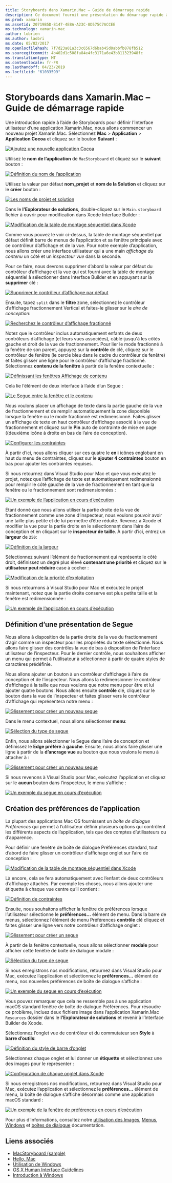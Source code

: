 ```yaml
---
title: Storyboards dans Xamarin.Mac – Guide de démarrage rapide
description: Ce document fournit une présentation du démarrage rapide à la création d’interfaces utilisateur avec des storyboards dans Xamarin.Mac macOS. Il décrit comment créer un segue et créer une fenêtre de préférences.
ms.prod: xamarin
ms.assetid: 20719B5D-8147-4E8A-A23C-8D575C7ACCEE
ms.technology: xamarin-mac
author: lobrien
ms.author: laobri
ms.date: 05/02/2017
ms.openlocfilehash: 7f7d23a01a3c3c6567d6bab45d0abbfb078fb512
ms.sourcegitcommit: 4b402d1c508fa84e4fc3171a6e43b811323948fc
ms.translationtype: MT
ms.contentlocale: fr-FR
ms.lasthandoff: 04/23/2019
ms.locfileid: "61033599"
---
```

# <a name="storyboards-in-xamarinmac-quick-start"></a>Storyboards dans Xamarin.Mac – Guide de démarrage rapide

Une introduction rapide à l’aide de Storyboards pour définir l’Interface utilisateur d’une application Xamarin.Mac, nous allons commencer un nouveau projet Xamarin.Mac. Sélectionnez **Mac** > **Application** > **Application Cocoa** et cliquez sur le bouton **Suivant** :

[![](quickstart-images/qs01.png "Ajoutez une nouvelle application Cocoa")](quickstart-images/qs01.png#lightbox)

Utilisez le **nom de l’application** de `MacStoryboard` et cliquez sur le **suivant** bouton :

[![](quickstart-images/qs02.png "Définition du nom de l’application")](quickstart-images/qs02.png#lightbox)

Utilisez la valeur par défaut **nom_projet** et **nom de la Solution** et cliquez sur le **créer** bouton :

[![](quickstart-images/qs03.png "Les noms de projet et solution")](quickstart-images/qs03.png#lightbox)

Dans le **l’Explorateur de solutions**, double-cliquez sur le `Main.storyboard` fichier à ouvrir pour modification dans Xcode Interface Builder :

[![](quickstart-images/qs04.png "Modification de la table de montage séquentiel dans Xcode")](quickstart-images/qs04.png#lightbox)

Comme vous pouvez le voir ci-dessus, la table de montage séquentiel par défaut définit barre de menus de l’application et sa fenêtre principale avec ce contrôleur d’affichage et de la vue. Pour notre exemple d’application, nous allons créer une interface utilisateur qui a une main _affichage du contenu_ un côté et un _inspecteur vue_ dans la seconde.

Pour ce faire, nous devrons supprimer d’abord la valeur par défaut du contrôleur d’affichage et la vue qui est fourni avec la table de montage séquentiel à sélectionner dans Interface Builder et en appuyant sur la **supprimer** clé :

[![](quickstart-images/qs05.png "Supprimer le contrôleur d’affichage par défaut")](quickstart-images/qs05.png#lightbox)

Ensuite, tapez `split` dans le **filtre** zone, sélectionnez le contrôleur d’affichage fractionnement Vertical et faites-le glisser sur le _aire de conception_:

[![](quickstart-images/qs06.png "Recherchez le contrôleur d’affichage fractionné")](quickstart-images/qs06.png#lightbox)

Notez que le contrôleur inclus automatiquement enfants de deux contrôleurs d’affichage (et leurs vues associées), câblé-jusqu'à les côtés gauche et droit de la vue de fractionnement. Pour lier le mode fractionné à la fenêtre de son parent, appuyez sur la **contrôle** de clé, cliquez sur le contrôleur de fenêtre (le cercle bleu dans le cadre du contrôleur de fenêtre) et faites glisser une ligne pour le contrôleur d’affichage fractionné. Sélectionnez **contenu de la fenêtre** à partir de la fenêtre contextuelle :

[![](quickstart-images/qs07.png "Définissant les fenêtres Affichage de contenu")](quickstart-images/qs07.png#lightbox)

Cela lie l’élément de deux interface à l’aide d’un Segue :

[![](quickstart-images/qs08.png "Le Segue entre la fenêtre et le contenu")](quickstart-images/qs08.png#lightbox)

Nous voulons placer un affichage de texte dans la partie gauche de la vue de fractionnement et de remplir automatiquement la zone disponible lorsque la fenêtre ou le mode fractionné est redimensionné. Faites glisser un affichage de texte en haut contrôleur d’affichage associé à la vue de fractionnement et cliquez sur le **Pin** auto de contrainte de mise en page ((deuxième icône à droite en bas de l’aire de conception).

[![](quickstart-images/qs09.png "Configurer les contraintes")](quickstart-images/qs09.png#lightbox)

À partir d’ici, nous allons cliquer sur ces quatre le **en i** icônes englobant en haut du menu de contraintes, cliquez sur le **ajouter 4 contraintes** bouton en bas pour ajouter les contraintes requises.

Si nous retournez dans Visual Studio pour Mac et que vous exécutez le projet, notez que l’affichage de texte est automatiquement redimensionné pour remplir le côté gauche de la vue de fractionnement en tant que la fenêtre ou le fractionnement sont redimensionnées :

[![](quickstart-images/qs10.png "Un exemple de l’application en cours d’exécution")](quickstart-images/qs10.png#lightbox)

Étant donné que nous allons utiliser la partie droite de la vue de fractionnement comme une zone d’inspecteur, nous voulons pouvoir avoir une taille plus petite et de lui permettre d’être réduite. Revenez à Xcode et modifier la vue pour la partie droite en le sélectionnant dans l’aire de conception et en cliquant sur le **inspecteur de taille**. À partir d’ici, entrez un **largeur** de `250`:

[![](quickstart-images/qs11.png "Définition de la largeur")](quickstart-images/qs11.png#lightbox)

Sélectionnez suivant l’élément de fractionnement qui représente le côté droit, définissez un degré plus élevé **contenant une priorité** et cliquez sur le **utilisateur peut réduire** case à cocher :

[![](quickstart-images/qs12.png "Modification de la priorité d’exploitation")](quickstart-images/qs12.png#lightbox)

Si nous retournons à Visual Studio pour Mac et exécutez le projet maintenant, notez que la partie droite conserve est plus petite taille et la fenêtre est redimensionnée :

[![](quickstart-images/qs13.png "Un exemple de l’application en cours d’exécution")](quickstart-images/qs13.png#lightbox)

<a name="Defining-a-Presentation-Segue" />

## <a name="defining-a-presentation-segue"></a>Définition d’une présentation de Segue

Nous allons à disposition de la partie droite de la vue du fractionnement d’agir comme un inspecteur pour les propriétés du texte sélectionné. Nous allons faire glisser des contrôles la vue de bas à disposition de l’interface utilisateur de l’inspecteur. Pour le dernier contrôle, nous souhaitons afficher un menu qui permet à l’utilisateur à sélectionner à partir de quatre styles de caractères prédéfinie.

Nous allons ajouter un bouton à un contrôleur d’affichage à l’aire de conception et de l’inspecteur. Nous allons la redimensionner le contrôleur d’affichage à la taille que nous voulons que notre menu pour être et lui ajouter quatre boutons. Nous allons ensuite **contrôle** clé, cliquez sur le bouton dans la vue de l’inspecteur et faites glisser vers le contrôleur d’affichage qui représentera notre menu :

[![](quickstart-images/qs14.png "Glissement pour créer un nouveau segue")](quickstart-images/qs14.png#lightbox)

Dans le menu contextuel, nous allons sélectionner **menu**: 

[![](quickstart-images/qs15.png "Sélection du type de segue")](quickstart-images/qs15.png#lightbox)

Enfin, nous allons sélectionner le Segue dans l’aire de conception et définissez le **Edge préféré** à **gauche**. Ensuite, nous allons faire glisser une ligne à partir de la **d’ancrage vue** au bouton que nous voulons le menu à attacher à :

[![](quickstart-images/qs16.png "Glissement pour créer un nouveau segue")](quickstart-images/qs16.png#lightbox)

Si nous revenons à Visual Studio pour Mac, exécutez l’application et cliquez sur le **aucun** bouton dans l’inspecteur, le menu s’affiche :

[![](quickstart-images/qs17.png "Un exemple du segue en cours d’exécution")](quickstart-images/qs17.png#lightbox)

<a name="Creating-App-Preferences" />

## <a name="creating-app-preferences"></a>Création des préférences de l’application

La plupart des applications Mac OS fournissent un _boîte de dialogue Préférences_ qui permet à l’utilisateur définir plusieurs options qui contrôlent les différents aspects de l’application, tels que des comptes d’utilisateurs ou d’apparence.

Pour définir une fenêtre de boîte de dialogue Préférences standard, tout d’abord de faire glisser un contrôleur d’affichage onglet sur l’aire de conception :

[![](quickstart-images/qs18.png "Modification de la table de montage séquentiel dans Xcode")](quickstart-images/qs18.png#lightbox)

Là encore, cela se fera automatiquement avec l’enfant de deux contrôleurs d’affichage attachés. Par exemple les choses, nous allons ajouter une étiquette à chaque vue centre qu’il contient :

[![](quickstart-images/qs19.png "Définition de contraintes")](quickstart-images/qs19.png#lightbox)

Ensuite, nous souhaitons afficher la fenêtre de préférences lorsque l’utilisateur sélectionne le **préférences...**  élément de menu. Dans la barre de menus, sélectionnez l’élément de menu Préférences **contrôle** clé cliquez et faites glisser une ligne vers notre contrôleur d’affichage onglet :

[![](quickstart-images/qs20.png "Glissement pour créer un segue")](quickstart-images/qs20.png#lightbox)

À partir de la fenêtre contextuelle, nous allons sélectionner **modale** pour afficher cette fenêtre de boîte de dialogue modale :

[![](quickstart-images/qs21.png "Sélection du type de segue")](quickstart-images/qs21.png#lightbox)

Si nous enregistrons nos modifications, retournez dans Visual Studio pour Mac, exécutez l’application et sélectionnez le **préférences...**  élément de menu, nos nouvelles préférences de boîte de dialogue s’affiche :

[![](quickstart-images/qs22.png "Un exemple du segue en cours d’exécution")](quickstart-images/qs22.png#lightbox)

Vous pouvez remarquer que cela ne ressemble pas à une application macOS standard fenêtre de boîte de dialogue Préférences. Pour résoudre ce problème, incluez deux fichiers image dans l’application Xamarin.Mac `Resources` dossier dans le **l’Explorateur de solutions** et revenir à l’Interface Builder de Xcode.

Sélectionnez l’onglet vue de contrôleur et du commutateur son **Style** à **barre d’outils**: 

[![](quickstart-images/qs23.png "Définition du style de barre d’onglet")](quickstart-images/qs23.png#lightbox)

Sélectionnez chaque onglet et lui donner un **étiquette** et sélectionnez une des images pour le représenter :

[![](quickstart-images/qs24.png "Configuration de chaque onglet dans Xcode")](quickstart-images/qs24.png#lightbox)

Si nous enregistrons nos modifications, retournez dans Visual Studio pour Mac, exécutez l’application et sélectionnez le **préférences...**  élément de menu, la boîte de dialogue s’affiche désormais comme une application macOS standard :

[![](quickstart-images/qs25.png "Un exemple de la fenêtre de préférences en cours d’exécution")](quickstart-images/qs25.png#lightbox)

Pour plus d’informations, consultez notre [utilisation des Images](~/mac/app-fundamentals/image.md), [Menus](~/mac/user-interface/menu.md), [Windows](~/mac/user-interface/window.md) et [boîtes de dialogue](~/mac/user-interface/dialog.md) documentation.

## <a name="related-links"></a>Liens associés

- [MacStoryboard (sample)](https://developer.xamarin.com/samples/mac/MacStoryboard/)
- [Hello, Mac](~/mac/get-started/hello-mac.md)
- [Utilisation de Windows](~/mac/user-interface/window.md)
- [OS X Human Interface Guidelines](https://developer.apple.com/library/mac/documentation/UserExperience/Conceptual/OSXHIGuidelines/)
- [Introduction à Windows](https://developer.apple.com/library/mac/documentation/Cocoa/Conceptual/WinPanel/Introduction.html#//apple_ref/doc/uid/10000031-SW1)
